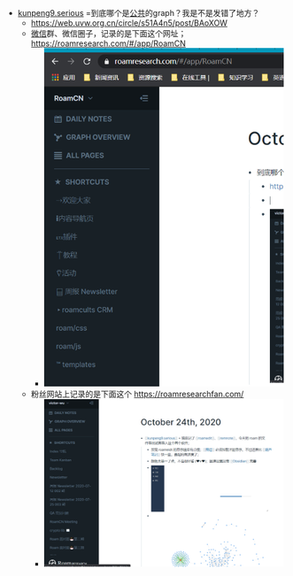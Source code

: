 - [kunpeng9.serious](kunpeng9.serious.md) =到底哪个是[公共](公共.md)的graph？我是不是发错了地方？
    - https://web.uvw.org.cn/circle/s51A4n5/post/BAoXOW
    - [微信](微信.md)群、微信圈子，记录的是下面这个网址；https://roamresearch.com/#/app/RoamCN
        - ![](../images/GYX7KCpKJT.png?)
    - 粉丝网站上记录的是下面这个 https://roamresearchfan.com/
        - ![](../images/IIRHgUY0Fd.png?)
